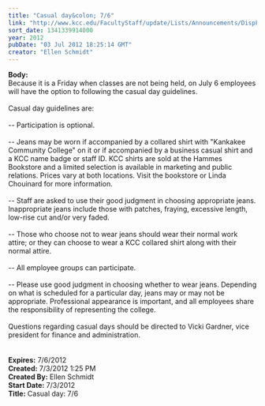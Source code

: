 ```yaml
---
title: "Casual day&colon; 7/6"
link: "http://www.kcc.edu/FacultyStaff/update/Lists/Announcements/DispForm.aspx?ID=752"
sort_date: 1341339914000
year: 2012
pubDate: "03 Jul 2012 18:25:14 GMT"
creator: "Ellen Schmidt"
---
```


<div><b>Body:</b> <div class=ExternalClassBF5DEF7D9ECE4E11806F9D2DFFD9D2B2><div>
<div>Because it is a Friday when classes are not being held, on July 6 employees will have the option to following the casual day guidelines.</div></div>
<div> </div>
<div>Casual day guidelines are: </div>
<div> </div>
<div>-- Participation is optional. </div>
<div> </div>
<div>-- Jeans may be worn if accompanied by a collared shirt with &quot;Kankakee Community College&quot; on it or if accompanied by a business casual shirt and a KCC name badge or staff ID. KCC shirts are sold at the Hammes Bookstore and a limited selection is available in marketing and public relations. Prices vary at both locations. Visit the bookstore or Linda Chouinard for more information. </div>
<div> </div>
<div>-- Staff are asked to use their good judgment in choosing appropriate jeans. Inappropriate jeans include those with patches, fraying, excessive length, low-rise cut and/or very faded. </div>
<div> </div>
<div>-- Those who choose not to wear jeans should wear their normal work attire; or they can choose to wear a KCC collared shirt along with their normal attire. </div>
<div> </div>
<div>-- All employee groups can participate. </div>
<div> </div>
<div>-- Please use good judgment in choosing whether to wear jeans. Depending on what is scheduled for a particular day, jeans may or may not be appropriate. Professional appearance is important, and all employees share the responsibility of representing the college. </div>
<div> </div>
<div>Questions regarding casual days should be directed to Vicki Gardner, vice president for finance and administration.</div>
<div> </div>
<div> </div></div></div>
<div><b>Expires:</b> 7/6/2012</div>
<div><b>Created:</b> 7/3/2012 1:25 PM</div>
<div><b>Created By:</b> Ellen Schmidt</div>
<div><b>Start Date:</b> 7/3/2012</div>
<div><b>Title:</b> Casual day: 7/6</div>
